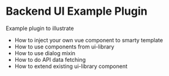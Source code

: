 # Backend UI Example Plugin
Example plugin to illustrate
- How to inject your own vue component to smarty template
- How to use components from ui-library
- How to use dialog mixin
- How to do API data fetching
- How to extend existing ui-library component